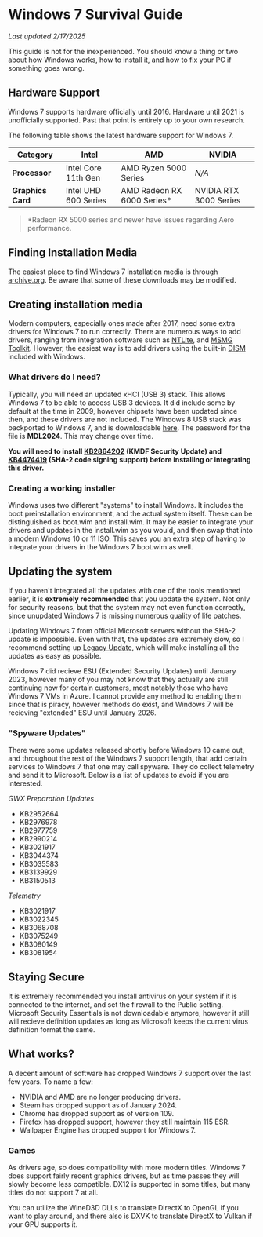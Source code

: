 # Windows 7 Survival Guide
*Last updated 2/17/2025*

This guide is not for the inexperienced. You should know a thing or two about how Windows works, how to install it, and how to fix your PC if something goes wrong.

## Hardware Support
Windows 7 supports hardware officially until 2016. Hardware until 2021 is unofficially supported. Past that point is entirely up to your own research.

The following table shows the latest hardware support for Windows 7.

| **Category**     | **Intel**           | **AMD**                   | **NVIDIA**             |
| ------------     | ---------           | -------                   | ----------             |
| **Processor**    | Intel Core 11th Gen | AMD Ryzen 5000 Series     | *N/A*                  |
| **Graphics Card**| Intel UHD 600 Series| AMD Radeon RX 6000 Series*| NVIDIA RTX 3000 Series |

> *Radeon RX 5000 series and newer have issues regarding Aero performance.

## Finding Installation Media
The easiest place to find Windows 7 installation media is through [archive.org](https://archive.org). Be aware that some of these downloads may be modified. 

## Creating installation media
Modern computers, especially ones made after 2017, need some extra drivers for Windows 7 to run correctly. There are numerous ways to add drivers, ranging from integration software such as [NTLite](https://www.ntlite.com/), and [MSMG Toolkit](https://msmgtoolkit.in/). However, the easiest way is to add drivers using the built-in [DISM](https://learn.microsoft.com/en-us/windows-hardware/manufacture/desktop/what-is-dism?view=windows-11) included with Windows.

### What drivers do I need?
Typically, you will need an updated xHCI (USB 3) stack. This allows Windows 7 to be able to access USB 3 devices. It did include some by default at the time in 2009, however chipsets have been updated since then, and these drivers are not included. The Windows 8 USB stack was backported to Windows 7, and is downloadable [here](https://www.mediafire.com/file/h8zjqo8mxmppm5n). The password for the file is **MDL2024**. This may change over time.

**You will need to install [KB2864202](https://www.catalog.update.microsoft.com/Search.aspx?q=KB2864202) (KMDF Security Update) and [KB4474419](https://www.catalog.update.microsoft.com/Search.aspx?q=KB4474419) (SHA-2 code signing support) before installing or integrating this driver.**

### Creating a working installer
Windows uses two different "systems" to install Windows. It includes the boot preinstallation environment, and the actual system itself. These can be distinguished as boot.wim and install.wim. It may be easier to integrate your drivers and updates in the install.wim as you would, and then swap that into a modern Windows 10 or 11 ISO. This saves you an extra step of having to integrate your drivers in the Windows 7 boot.wim as well.

## Updating the system
If you haven't integrated all the updates with one of the tools mentioned earlier, it is **extremely recommended** that you update the system. Not only for security reasons, but that the system may not even function correctly, since unupdated Windows 7 is missing numerous quality of life patches. 

Updating Windows 7 from official Microsoft servers without the SHA-2 update is impossible. Even with that, the updates are extremely slow, so I recommend setting up [Legacy Update](https://legacyupdate.net/), which will make installing all the updates as easy as possible.

Windows 7 did recieve ESU (Extended Security Updates) until January 2023, however many of you may not know that they actually are still continuing now for certain customers, most notably those who have Windows 7 VMs in Azure. I cannot provide any method to enabling them since that is piracy, however methods do exist, and Windows 7 will be recieving "extended" ESU until January 2026.

### "Spyware Updates"
There were some updates released shortly before Windows 10 came out, and throughout the rest of the Windows 7 support length, that add certain services to Windows 7 that one may call spyware. They do collect telemetry and send it to Microsoft. Below is a list of updates to avoid if you are interested.

*GWX Preparation Updates*
- KB2952664
- KB2976978
- KB2977759
- KB2990214
- KB3021917
- KB3044374
- KB3035583
- KB3139929
- KB3150513

*Telemetry*
- KB3021917
- KB3022345
- KB3068708
- KB3075249
- KB3080149
- KB3081954

## Staying Secure
It is extremely recommended you install antivirus on your system if it is connected to the internet, and set the firewall to the Public setting. Microsoft Security Essentials is not downloadable anymore, however it still will recieve definition updates as long as Microsoft keeps the current virus definition format the same. 

## What works?
A decent amount of software has dropped Windows 7 support over the last few years. To name a few:
- NVIDIA and AMD are no longer producing drivers.
- Steam has dropped support as of January 2024.
- Chrome has dropped support as of version 109.
- Firefox has dropped support, however they still maintain 115 ESR.
- Wallpaper Engine has dropped support for Windows 7.

### Games
As drivers age, so does compatibility with more modern titles. Windows 7 does support fairly recent graphics drivers, but as time passes they will slowly become less compatible. DX12 is supported in some titles, but many titles do not support 7 at all. 

You can utilize the WineD3D DLLs to translate DirectX to OpenGL if you want to play around, and there also is DXVK to translate DirectX to Vulkan if your GPU supports it.
